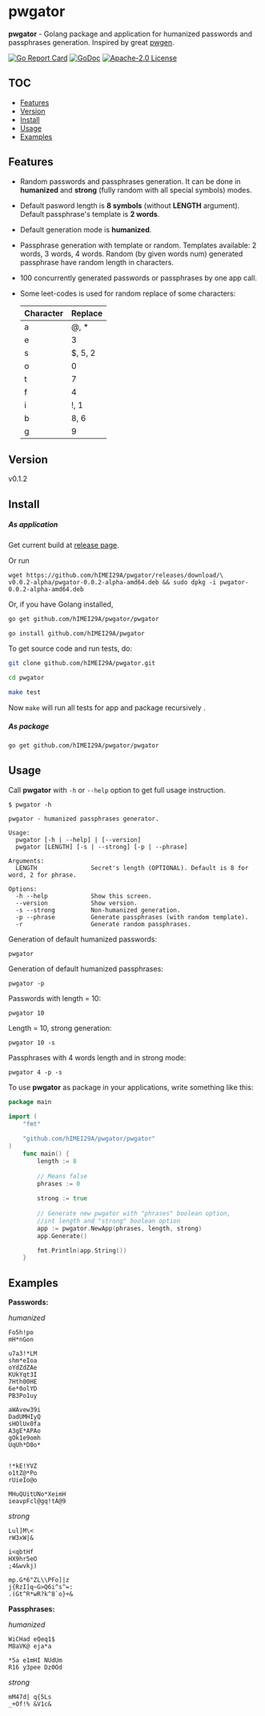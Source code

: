 # pwgator

**pwgator** - Golang package and application for humanized passwords and passphrases 
generation. Inspired by great [pwgen](https://github.com/tytso/pwgen).

[![Go Report Card](https://goreportcard.com/badge/github.com/hIMEI29A/pwgator)](https://goreportcard.com/report/github.com/hIMEI29A/pwgator) [![GoDoc](https://godoc.org/github.com/hIMEI29A/pwgator?status.svg)](http://godoc.org/github.com/hIMEI29A/pwgator) [![Apache-2.0 License](https://img.shields.io/badge/license-Apache--2.0-red.svg)](LICENSE)

## TOC
- [Features](#features)
- [Version](#version)
- [Install](#install)
- [Usage](#usage)
- [Examples](#examples)

## Features

- Random passwords and passphrases generation. It can be done in **humanized** and **strong** (fully random  with all special symbols) modes.

- Default pasword length is **8 symbols** (without **LENGTH** argument). Default passphrase's template is **2 words**.

- Default generation mode is **humanized**.

- Passphrase generation with template or random. Templates available: 2 words, 3 words, 4 words. Random (by given words num) generated passphrase have random length in characters.

- 100 concurrently generated passwords or passphrases by one app call.

- Some leet-codes is used for random replace of some characters:

	**Character** | **Replace**
	|-------------|--------------|
	|a            | @, *         |
	|e            | 3            |
	|s            | $, 5, 2      |
	|o            | 0            |
	|t            | 7            |
	|f            | 4            |
	|i            | !, 1         |
	|b            | 8, 6         |
	|g            | 9            |

## Version

v0.1.2

## Install

##### As application

Get current build at [release page](https://github.com/hIMEI29A/pwgator/releases).

Or run

	wget https://github.com/hIMEI29A/pwgator/releases/download/\
	v0.0.2-alpha/pwgator-0.0.2-alpha-amd64.deb && sudo dpkg -i pwgator-0.0.2-alpha-amd64.deb

Or, if you have Golang installed,

```sh
go get github.com/hIMEI29A/pwgator/pwgator

go install github.com/hIMEI29A/pwgator
```

To get source code and run tests, do:

```sh
git clone github.com/hIMEI29A/pwgator.git

cd pwgator

make test
```

Now `make` will run all tests for app and package recursively .

##### As package

```sh
go get github.com/hIMEI29A/pwgator/pwgator
```

## Usage

Call **pwgator** with `-h` or `--help` option to get full usage instruction.

	$ pwgator -h

	pwgator - humanized passphrases generator.

	Usage:
	  pwgator [-h | --help] | [--version]
	  pwgator [LENGTH] [-s | --strong] [-p | --phrase]

	Arguments:
	  LENGTH               Secret's length (OPTIONAL). Default is 8 for word, 2 for phrase.

	Options:
	  -h --help            Show this screen.
	  --version            Show version.
	  -s --strong          Non-humanized generation.
	  -p --phrase          Generate passphrases (with random template).
 	  -r                   Generate random passphrases.

Generation of default humanized passwords:

	pwgator
	
Generation of default humanized passphrases:

	pwgator -p
	
Passwords with length = 10:

	pwgator 10
	
Length = 10, strong generation:

	pwgator 10 -s
	
Passphrases with 4 words length and in strong mode:

	pwgator 4 -p -s
	
To use **pwgator** as package in your applications, write something like this:

```go
package main

import (
	"fmt"
	
	"github.com/hIMEI29A/pwgator/pwgator"
)	
	func main() {
		length := 8
		
		// Means false
		phrases := 0
		
		strong := true
		
		// Generate new pwgator with "phrases" boolean option, 
		//int length and "strong" boolean option
		app := pwgator.NewApp(phrases, length, strong)
		app.Generate()

		fmt.Println(app.String())
	}
```

## Examples

**Passwords:**

_humanized_

	Fo5h!po
	mH*nGon
	
	u7a3!*LM
	shm*eIoa
	oYdZdZAe
	KUkYqt3I
	7Hth00HE
	6e*0olYD
	PB3Po1uy
	
	aWAvew39i
	DadUMHIyQ
	sHOlUx0fa
	A3gE*APAo
	gOk1e9omh
	UqUh*D0o*


	!*kE!YVZ
	o1tZ@*Po
	rUieIo@o
		
	MHuQUitUNo*XeimH
	ieavpFcl@gq!tA@9

_strong_

	Lul]M\<
	rW3xW|&
	
	i<qbtHf
	HX9hr5eO
	;4&wvkj)
		
	mp.G*6"ZL\\PFo]|z
	j{RzI]q~G>Q6i^s^=:
	.(Gt^R*wR?k^8`o}+&

**Passphrases:**

_humanized_

	WiCHad eQeq1$
	M8aVK@ eja*a

	*5a e1mHI NUdUm
	R16 y3pee Dz0Od

_strong_

	mM47d| q{5Ls
	_+Of!% &V1c&